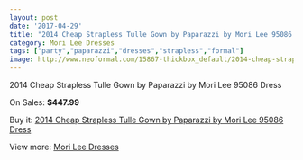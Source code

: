```yaml
---
layout: post
date: '2017-04-29'
title: "2014 Cheap Strapless Tulle Gown by Paparazzi by Mori Lee 95086 Dress"
category: Mori Lee Dresses
tags: ["party","paparazzi","dresses","strapless","formal"]
image: http://www.neoformal.com/15867-thickbox_default/2014-cheap-strapless-tulle-gown-by-paparazzi-by-mori-lee-95086-dress.jpg
---
```

2014 Cheap Strapless Tulle Gown by Paparazzi by Mori Lee 95086 Dress

On Sales: **$447.99**
<a href="https://www.neoformal.com/en/mori-lee-dresses-2014/5310-2014-cheap-strapless-tulle-gown-by-paparazzi-by-mori-lee-95086-dress.html"><amp-img layout="responsive" width="600" height="600" src="//www.neoformal.com/15867-thickbox_default/2014-cheap-strapless-tulle-gown-by-paparazzi-by-mori-lee-95086-dress.jpg" alt="2014 Cheap Strapless Tulle Gown by Paparazzi by Mori Lee 95086 Dress 0" /></a>
<a href="https://www.neoformal.com/en/mori-lee-dresses-2014/5310-2014-cheap-strapless-tulle-gown-by-paparazzi-by-mori-lee-95086-dress.html"><amp-img layout="responsive" width="600" height="600" src="//www.neoformal.com/15871-thickbox_default/2014-cheap-strapless-tulle-gown-by-paparazzi-by-mori-lee-95086-dress.jpg" alt="2014 Cheap Strapless Tulle Gown by Paparazzi by Mori Lee 95086 Dress 1" /></a>
<a href="https://www.neoformal.com/en/mori-lee-dresses-2014/5310-2014-cheap-strapless-tulle-gown-by-paparazzi-by-mori-lee-95086-dress.html"><amp-img layout="responsive" width="600" height="600" src="//www.neoformal.com/15870-thickbox_default/2014-cheap-strapless-tulle-gown-by-paparazzi-by-mori-lee-95086-dress.jpg" alt="2014 Cheap Strapless Tulle Gown by Paparazzi by Mori Lee 95086 Dress 2" /></a>
<a href="https://www.neoformal.com/en/mori-lee-dresses-2014/5310-2014-cheap-strapless-tulle-gown-by-paparazzi-by-mori-lee-95086-dress.html"><amp-img layout="responsive" width="600" height="600" src="//www.neoformal.com/15869-thickbox_default/2014-cheap-strapless-tulle-gown-by-paparazzi-by-mori-lee-95086-dress.jpg" alt="2014 Cheap Strapless Tulle Gown by Paparazzi by Mori Lee 95086 Dress 3" /></a>
<a href="https://www.neoformal.com/en/mori-lee-dresses-2014/5310-2014-cheap-strapless-tulle-gown-by-paparazzi-by-mori-lee-95086-dress.html"><amp-img layout="responsive" width="600" height="600" src="//www.neoformal.com/15868-thickbox_default/2014-cheap-strapless-tulle-gown-by-paparazzi-by-mori-lee-95086-dress.jpg" alt="2014 Cheap Strapless Tulle Gown by Paparazzi by Mori Lee 95086 Dress 4" /></a>

Buy it: [2014 Cheap Strapless Tulle Gown by Paparazzi by Mori Lee 95086 Dress](https://www.neoformal.com/en/mori-lee-dresses-2014/5310-2014-cheap-strapless-tulle-gown-by-paparazzi-by-mori-lee-95086-dress.html "2014 Cheap Strapless Tulle Gown by Paparazzi by Mori Lee 95086 Dress")

View more: [Mori Lee Dresses](https://www.neoformal.com/en/62-mori-lee-dresses-2014 "Mori Lee Dresses")